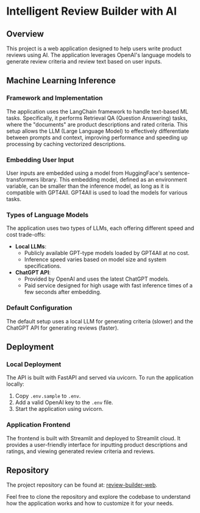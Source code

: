 # Intelligent Review Builder with AI

## Overview

This project is a web application designed to help users write product reviews using AI. The application leverages OpenAI's language models to generate review criteria and review text based on user inputs.

## Machine Learning Inference

### Framework and Implementation
The application uses the LangChain framework to handle text-based ML tasks. Specifically, it performs Retrieval QA (Question Answering) tasks, where the "documents" are product descriptions and rated criteria. This setup allows the LLM (Large Language Model) to effectively differentiate between prompts and context, improving performance and speeding up processing by caching vectorized descriptions.

### Embedding User Input
User inputs are embedded using a model from HuggingFace's sentence-transformers library. This embedding model, defined as an environment variable, can be smaller than the inference model, as long as it is compatible with GPT4All. GPT4All is used to load the models for various tasks.

### Types of Language Models
The application uses two types of LLMs, each offering different speed and cost trade-offs:

- **Local LLMs**:
  - Publicly available GPT-type models loaded by GPT4All at no cost.
  - Inference speed varies based on model size and system specifications.
- **ChatGPT API**:
  - Provided by OpenAI and uses the latest ChatGPT models.
  - Paid service designed for high usage with fast inference times of a few seconds after embedding.

### Default Configuration
The default setup uses a local LLM for generating criteria (slower) and the ChatGPT API for generating reviews (faster).

## Deployment

### Local Deployment
The API is built with FastAPI and served via uvicorn. To run the application locally:

1. Copy `.env.sample` to `.env`.
2. Add a valid OpenAI key to the `.env` file.
3. Start the application using uvicorn.

### Application Frontend
The frontend is built with Streamlit and deployed to Streamlit cloud. It provides a user-friendly interface for inputting product descriptions and ratings, and viewing generated review criteria and reviews.

## Repository
The project repository can be found at: [review-builder-web](https://github.com/Shahab89/review_builder_web.git).

Feel free to clone the repository and explore the codebase to understand how the application works and how to customize it for your needs.
